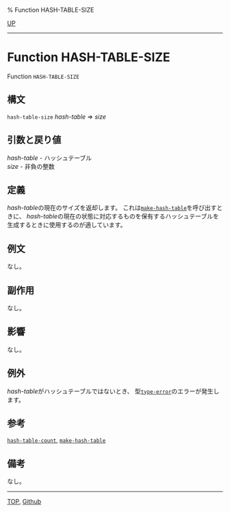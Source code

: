 % Function HASH-TABLE-SIZE

[UP](18.2.html)  

---

# Function **HASH-TABLE-SIZE**


Function `HASH-TABLE-SIZE`


## 構文

`hash-table-size` *hash-table* => *size*


## 引数と戻り値

*hash-table* - ハッシュテーブル  
*size* - 非負の整数


## 定義

*hash-table*の現在のサイズを返却します。
これは[`make-hash-table`](18.2.make-hash-table.html)を呼び出すときに、
*hash-table*の現在の状態に対応するものを保有するハッシュテーブルを
生成するときに使用するのが適しています。


## 例文

なし。


## 副作用

なし。


## 影響

なし。


## 例外

*hash-table*がハッシュテーブルではないとき、
型[`type-error`](4.4.type-error.html)のエラーが発生します。


## 参考

[`hash-table-count`](18.2.hash-table-count.html),
[`make-hash-table`](18.2.make-hash-table.html)


## 備考

なし。


---
[TOP](index.html),  [Github](https://github.com/nptcl/npt-japanese)

